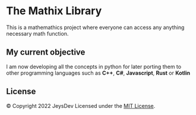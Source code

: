 # The Mathix Library

This is a mathemathics project where everyone can access any anything necessary math function.

## My current objective

I am now developing all the concepts in python for later porting them to other programming languages such as **C++**, **C#**, **Javascript**, **Rust** or **Kotlin**

## License

© Copyright 2022 JeysDev
Licensed under the [MIT License](LICENSE).

